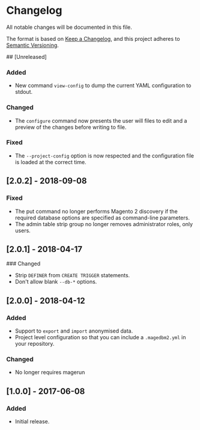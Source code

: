 # Changelog

All notable changes will be documented in this file.

The format is based on [Keep a Changelog](https://keepachangelog.com/en/1.0.0/), and this project adheres to [Semantic Versioning](https://semver.org/spec/v2.0.0.html).

## [Unreleased]

### Added

- New command `view-config` to dump the current YAML configuration to stdout.

### Changed

- The `configure` command now presents the user will files to edit and a preview of the changes before writing to file.

### Fixed

- The `--project-config` option is now respected and the configuration file is loaded at the correct time.

## [2.0.2] - 2018-09-08

### Fixed


- The put command no longer performs Magento 2 discovery if the required database options are specified as command-line parameters.
- The admin table strip group no longer removes administrator roles, only users.


## [2.0.1] - 2018-04-17

### Changed

- Strip `DEFINER` from `CREATE TRIGGER` statements.
- Don't allow blank `--db-*` options.

## [2.0.0] - 2018-04-12

### Added

- Support to `export` and `import` anonymised data.
- Project level configuration so that you can include a `.magedbm2.yml` in your repository.

### Changed

- No longer requires magerun


## [1.0.0] - 2017-06-08

### Added

- Initial release.
